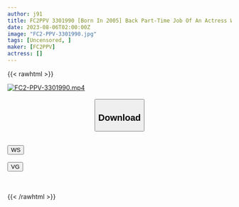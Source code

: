 ```yaml
---
author: j91
title: FC2PPV 3301990 [Born In 2005] Back Part-Time Job Of An Actress With Outstanding Style Footjob Nipple Licking Handjob
date: 2023-08-06T02:00:00Z
image: "FC2-PPV-3301990.jpg"
tags: [Uncensored, ]
maker: [FC2PPV]
actress: []
---
```



{{< rawhtml >}}

<div class="video" data-videoid="o61u5endz3mg">
    <a href="javascript:;">
        <img src="https://my.j91.asia/posts/FC2-PPV-3301990/FC2-PPV-3301990.jpg" width="WIDTH" height="HEIGHT" alt="FC2-PPV-3301990.mp4" loading="lazy">
    </a>
</div>

<script type="text/javascript" src="https://j91.asia/asset/on-demand-ws.js"></script>

<br>
  <link rel="stylesheet" href="https://j91.asia/asset/bs5.css">
  
  <center>
  <button class="btn btn-primary" type="button" data-bs-toggle="collapse" data-bs-target=".multi-collapse" aria-expanded="false" aria-controls="multiCollapseExample1 multiCollapseExample2"><h2>Download</h2></button></center>
</p>
<div class="row">
  <div class="col">
    <div class="collapse multi-collapse" id="multiCollapseExample1">
      <div class="card card-body">
	      	      <br>
<div class="buttons">  
<a href="https://wolfstream.tv/o61u5endz3mg"><button class="btn-hover color-3"><i class="fa fa-download"></i> WS</button></a></div>
    </div>
  </div>
</div>
  <div class="col">
    <div class="collapse multi-collapse" id="multiCollapseExample2">
      <div class="card card-body">
	      <br>
<div class="buttons">
    <a href="https://vgembed.com/v/MAlwEMRzDbOJ39X"><button class="btn-hover color-9"><i class="fa fa-download"></i> VG</button></a></div>
<br><br>
      </div>
    </div>
  </div>
</div>

{{< /rawhtml >}}